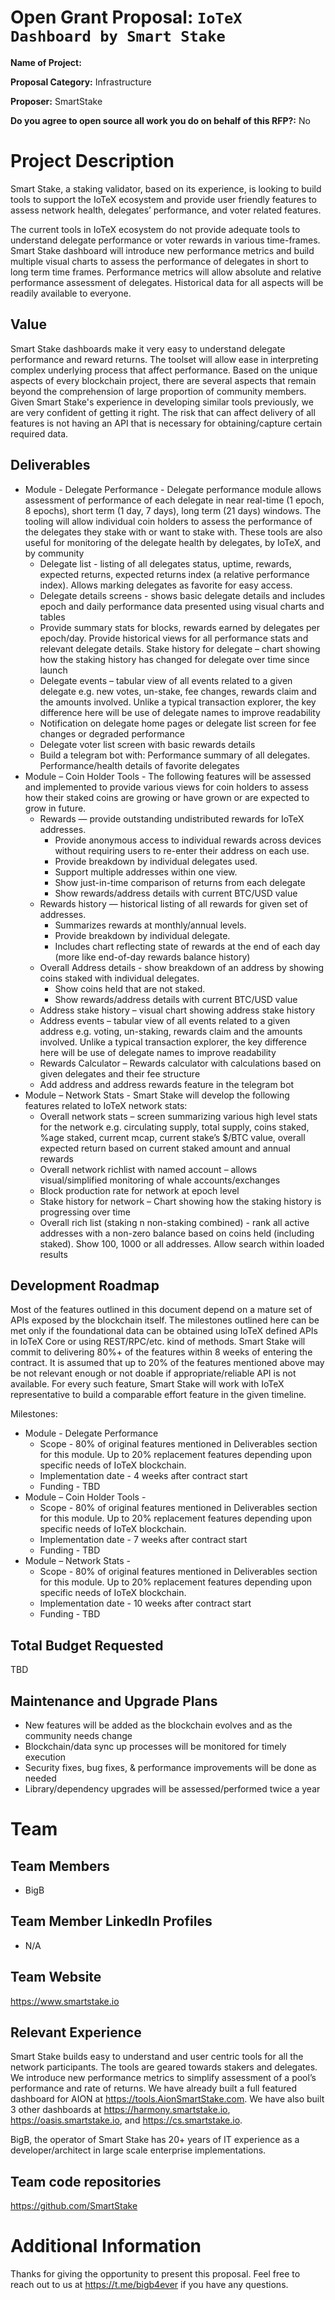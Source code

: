 # Open Grant Proposal: `IoTeX Dashboard by Smart Stake`

**Name of Project:**

**Proposal Category:** Infrastructure

**Proposer:** SmartStake

**Do you agree to open source all work you do on behalf of this RFP?:** No

# Project Description

Smart Stake, a staking validator, based on its experience, is looking to build tools to support the IoTeX ecosystem and provide user friendly features to assess network health, delegates’ performance, and voter related features.

The current tools in IoTeX ecosystem do not provide adequate tools to understand delegate performance or voter rewards in various time-frames. Smart Stake dashboard will introduce new performance metrics and build multiple visual charts to assess the performance of delegates in short to long term time frames. Performance metrics will allow absolute and relative performance assessment of delegates. Historical data for all aspects will be readily available to everyone.

## Value

Smart Stake dashboards make it very easy to understand delegate performance and reward returns. The toolset will allow ease in interpreting complex underlying process that affect performance. Based on the unique aspects of every blockchain project, there are several aspects that remain beyond the comprehension of large proportion of community members. Given Smart Stake's experience in developing similar tools previously, we are very confident of getting it right. The risk that can affect delivery of all features is not having an API that is necessary for obtaining/capture certain required data.

## Deliverables

- Module - Delegate Performance - Delegate performance module allows assessment of performance of each delegate in near real-time (1 epoch, 8 epochs), short term (1 day, 7 days), long term (21 days) windows. The tooling will allow individual coin holders to assess the performance of the delegates they stake with or want to stake with. These tools are also useful for monitoring of the delegate health by delegates, by IoTeX, and by community
  - Delegate list - listing of all delegates status, uptime, rewards, expected returns, expected returns index (a relative performance index). Allows marking delegates as favorite for easy access.
  - Delegate details screens - shows basic delegate details and includes epoch and daily performance data presented using visual charts and tables
  -	Provide summary stats for blocks, rewards earned by delegates per epoch/day. Provide historical views for all performance stats and relevant delegate details. Stake history for delegate – chart showing how the staking history has changed for delegate over time since launch
  -	Delegate events – tabular view of all events related to a given delegate e.g. new votes, un-stake, fee changes, rewards claim and the amounts involved. Unlike a typical transaction explorer, the key difference here will be use of delegate names to improve readability
  -	Notification on delegate home pages or delegate list screen for fee changes or degraded performance
  - Delegate voter list screen with basic rewards details
  -	Build a telegram bot with: Performance summary of all delegates. Performance/health details of favorite delegates
- Module – Coin Holder Tools - The following features will be assessed and implemented to provide various views for coin holders to assess how their staked coins are growing or have grown or are expected to grow in future.
  - Rewards — provide outstanding undistributed rewards for IoTeX addresses.
    - Provide anonymous access to individual rewards across devices without requiring users to re-enter their address on each use.
    - Provide breakdown by individual delegates used.
    - Support multiple addresses within one view.
    - Show just-in-time comparison of returns from each delegate
    - Show rewards/address details with current BTC/USD value
  -	Rewards history — historical listing of all rewards for given set of addresses.
    - Summarizes rewards at monthly/annual levels.
    - Provide breakdown by individual delegate.
    - Includes chart reflecting state of rewards at the end of each day (more like end-of-day rewards balance history)
  -	Overall Address details - show breakdown of an address by showing coins staked with individual delegates.
    - Show coins held that are not staked.
    - Show rewards/address details with current BTC/USD value
  -	Address stake history – visual chart showing address stake history
  -	Address events – tabular view of all events related to a given address e.g. voting, un-staking, rewards claim and the amounts involved. Unlike a typical transaction explorer, the key difference here will be use of delegate names to improve readability
  -	Rewards Calculator – Rewards calculator with calculations based on given delegates and their fee structure
  -	Add address and address rewards feature in the telegram bot
- Module – Network Stats - Smart Stake will develop the following features related to IoTeX network stats:
  -	Overall network stats – screen summarizing various high level stats for the network e.g. circulating supply, total supply, coins staked, %age staked, current mcap, current stake’s $/BTC value, overall expected return based on current staked amount and annual rewards
  -	Overall network richlist with named account – allows visual/simplified monitoring of whale accounts/exchanges
  -	Block production rate for network at epoch level
  -	Stake history for network – Chart showing how the staking history is progressing over time
  -	Overall rich list (staking n non-staking combined) - rank all active addresses with a non-zero balance based on coins held (including staked). Show 100, 1000 or all addresses. Allow search within loaded results

## Development Roadmap

Most of the features outlined in this document depend on a mature set of APIs exposed by the blockchain itself. The milestones outlined here can be met only if the foundational data can be obtained using IoTeX defined APIs in IoTeX Core or using REST/RPC/etc. kind of methods.
Smart Stake will commit to delivering 80%+ of the features within 8 weeks of entering the contract. It is assumed that up to 20% of the features mentioned above may be not relevant enough or not doable if appropriate/reliable API is not available. For every such feature, Smart Stake will work with IoTeX representative to build a comparable effort feature in the given timeline.

Milestones:
- Module - Delegate Performance
  - Scope - 80% of original features mentioned in Deliverables section for this module. Up to 20% replacement features depending upon specific needs of IoTeX blockchain.
  - Implementation date - 4 weeks after contract start
  - Funding - TBD
- Module – Coin Holder Tools -
  - Scope - 80% of original features mentioned in Deliverables section for this module. Up to 20% replacement features depending upon specific needs of IoTeX blockchain.
  - Implementation date - 7 weeks after contract start
  - Funding - TBD
- Module – Network Stats -
  - Scope - 80% of original features mentioned in Deliverables section for this module. Up to 20% replacement features depending upon specific needs of IoTeX blockchain.
  - Implementation date - 10 weeks after contract start
  - Funding - TBD

## Total Budget Requested

TBD

## Maintenance and Upgrade Plans

- New features will be added as the blockchain evolves and as the community needs change
- Blockchain/data sync up processes will be monitored for timely execution
- Security fixes, bug fixes, & performance improvements will be done as needed
- Library/dependency upgrades will be assessed/performed twice a year

# Team

## Team Members

- BigB

## Team Member LinkedIn Profiles

- N/A

## Team Website

https://www.smartstake.io

## Relevant Experience

Smart Stake builds easy to understand and user centric tools for all the network participants. The tools are geared towards stakers and delegates. We introduce new performance metrics to simplify assessment of a pool’s performance and rate of returns. We have already built a full featured dashboard for AION at https://tools.AionSmartStake.com. We have also built 3 other dashboards at https://harmony.smartstake.io, https://oasis.smartstake.io, and https://cs.smartstake.io.

BigB, the operator of Smart Stake has 20+ years of IT experience as a developer/architect in large scale enterprise implementations.

## Team code repositories

https://github.com/SmartStake

# Additional Information

Thanks for giving the opportunity to present this proposal. Feel free to reach out to us at https://t.me/bigb4ever if you have any questions.
